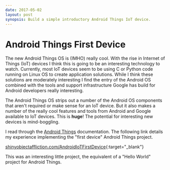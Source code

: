 ```yaml
---
date: 2017-05-02
layout: post
synopsis: Build a simple introductory Android Things IoT device.
---
```


# Android Things First Device

The new Android Things OS is (IMHO) really cool. With the rise in Internet of Things (IoT) devices I think this is going to be an interesting technology to watch. Currently, most IoT devices seem to be using C or Python code running on Linux OS to create application solutions. While I think these solutions are moderately interesting I find the entry of the Android OS combined with the tools and support infrastructure Google has build for Android developers really interesting.

The Android Things OS strips out a number of the Android OS components that aren't required or make sense for an IoT device. But it also makes a number of the really cool features and tools from Android and Google available to IoT devices. This is __huge__! The potential for interesting new devices is mind-boggling.

I read through the [Android Things](https://developer.android.com/things/index.html) documentation. The following link details my experience implementing the "first device" Android Things project.

[shinyobjectaffliction.com/AndroidIoTFirstDevice](http://shinyobjectaffliction.com/AndroidIoTFirstDevice){:target="_blank"}

This was an interesting little project, the equivalent of a "Hello World" project for Android Things.
